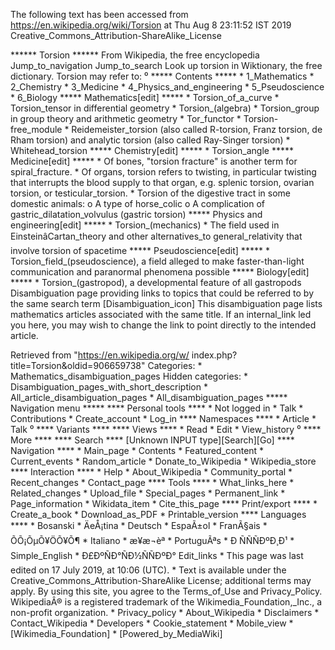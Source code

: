 The following text has been accessed from https://en.wikipedia.org/wiki/Torsion at Thu Aug 8 23:11:52 IST 2019
Creative_Commons_Attribution-ShareAlike_License




















****** Torsion ******
From Wikipedia, the free encyclopedia
Jump_to_navigation Jump_to_search
 Look up torsion in Wiktionary, the free dictionary.
Torsion may refer to:
⁰
***** Contents *****
    * 1_Mathematics
    * 2_Chemistry
    * 3_Medicine
    * 4_Physics_and_engineering
    * 5_Pseudoscience
    * 6_Biology
***** Mathematics[edit] *****
    * Torsion_of_a_curve
    * Torsion_tensor in differential geometry
    * Torsion_(algebra)
    * Torsion_group in group theory and arithmetic geometry
    * Tor_functor
    * Torsion-free_module
    * Reidemeister_torsion (also called R-torsion, Franz torsion, de Rham
      torsion) and analytic torsion (also called Ray-Singer torsion)
    * Whitehead_torsion
***** Chemistry[edit] *****
    * Torsion_angle
***** Medicine[edit] *****
    * Of bones, "torsion fracture" is another term for spiral_fracture.
    * Of organs, torsion refers to twisting, in particular twisting that
      interrupts the blood supply to that organ, e.g. splenic torsion, ovarian
      torsion, or testicular_torsion.
    * Torsion of the digestive tract in some domestic animals:
          o A type of horse_colic
          o A complication of gastric_dilatation_volvulus (gastric torsion)
***** Physics and engineering[edit] *****
    * Torsion_(mechanics)
    * The field used in EinsteinâCartan_theory and other alternatives_to
      general_relativity that involve torsion of spacetime
***** Pseudoscience[edit] *****
    * Torsion_field_(pseudoscience), a field alleged to make faster-than-light
      communication and paranormal phenomena possible
***** Biology[edit] *****
    * Torsion_(gastropod), a developmental feature of all gastropods
                      Disambiguation page providing links to topics that could
                      be referred to by the same search term
[Disambiguation_icon] This disambiguation page lists mathematics articles
                      associated with the same title.
                      If an internal_link led you here, you may wish to change
                      the link to point directly to the intended article.

Retrieved from "https://en.wikipedia.org/w/
index.php?title=Torsion&oldid=906659738"
Categories:
    * Mathematics_disambiguation_pages
Hidden categories:
    * Disambiguation_pages_with_short_description
    * All_article_disambiguation_pages
    * All_disambiguation_pages
***** Navigation menu *****
**** Personal tools ****
    * Not logged in
    * Talk
    * Contributions
    * Create_account
    * Log_in
**** Namespaces ****
    * Article
    * Talk
⁰
**** Variants ****
**** Views ****
    * Read
    * Edit
    * View_history
⁰
**** More ****
**** Search ****
[Unknown INPUT type][Search][Go]
**** Navigation ****
    * Main_page
    * Contents
    * Featured_content
    * Current_events
    * Random_article
    * Donate_to_Wikipedia
    * Wikipedia_store
**** Interaction ****
    * Help
    * About_Wikipedia
    * Community_portal
    * Recent_changes
    * Contact_page
**** Tools ****
    * What_links_here
    * Related_changes
    * Upload_file
    * Special_pages
    * Permanent_link
    * Page_information
    * Wikidata_item
    * Cite_this_page
**** Print/export ****
    * Create_a_book
    * Download_as_PDF
    * Printable_version
**** Languages ****
    * Bosanski
    * ÄeÅ¡tina
    * Deutsch
    * EspaÃ±ol
    * FranÃ§ais
    * ÕÕ¡ÕµÕ¥ÖÕ¥Õ¶
    * Italiano
    * æ¥æ¬èª
    * PortuguÃªs
    * Ð ÑÑÑÐºÐ¸Ð¹
    * Simple_English
    * Ð£ÐºÑÐ°ÑÐ½ÑÑÐºÐ°
Edit_links
    * This page was last edited on 17 July 2019, at 10:06 (UTC).
    * Text is available under the Creative_Commons_Attribution-ShareAlike
      License; additional terms may apply. By using this site, you agree to the
      Terms_of_Use and Privacy_Policy. WikipediaÂ® is a registered trademark of
      the Wikimedia_Foundation,_Inc., a non-profit organization.
    * Privacy_policy
    * About_Wikipedia
    * Disclaimers
    * Contact_Wikipedia
    * Developers
    * Cookie_statement
    * Mobile_view
    * [Wikimedia_Foundation]
    * [Powered_by_MediaWiki]
